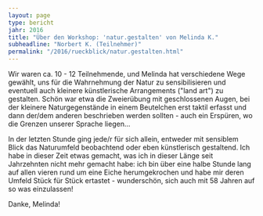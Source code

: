 ```yaml
---
layout: page
type: bericht
jahr: 2016
title: "Über den Workshop: 'natur.gestalten' von Melinda K."
subheadline: "Norbert K. (Teilnehmer)"
permalink: "/2016/rueckblick/natur.gestalten.html"
---
```

Wir waren ca. 10 - 12 Teilnehmende, und Melinda hat verschiedene Wege gewählt, uns für die Wahrnehmung der Natur zu sensibilisieren und eventuell auch kleinere künstlerische Arrangements ("land art") zu gestalten. Schön war etwa die Zweierübung mit geschlossenen Augen, bei der kleinere Naturgegenstände in einem Beutelchen erst taktil erfasst und dann der/dem anderen beschrieben werden sollten - auch ein Erspüren, wo die Grenzen unserer Sprache liegen...

In der letzten Stunde ging jede/r für sich allein, entweder mit sensiblem Blick das Naturumfeld beobachtend oder eben künstlerisch gestaltend. Ich habe in dieser Zeit etwas gemacht, was ich in dieser Länge seit Jahrzehnten nicht mehr gemacht habe: ich bin über eine halbe Stunde lang auf allen vieren rund um eine Eiche herumgekrochen und habe mir deren Umfeld Stück für Stück ertastet - wunderschön, sich auch mit 58 Jahren auf so was einzulassen!

Danke, Melinda!
